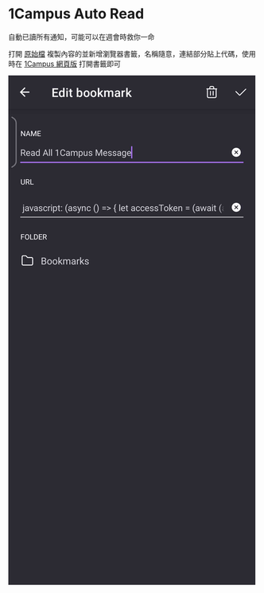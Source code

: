 # 1Campus Auto Read
自動已讀所有通知，可能可以在週會時救你一命

打開 [原始檔](https://raw.githubusercontent.com/NightFeather0615/1campus-auto-read/main/src/bookmark.txt) 複製內容的並新增瀏覽器書籤，名稱隨意，連結部分貼上代碼，使用時在 [1Campus 網頁版](https://1campus.net/) 打開書籤即可


![Demo](./src/demo.jpg)